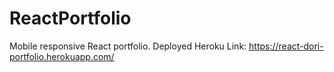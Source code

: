 # ReactPortfolio

Mobile responsive React portfolio.
Deployed Heroku Link: https://react-dori-portfolio.herokuapp.com/